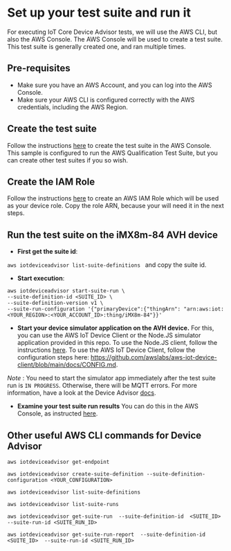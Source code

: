 # Set up your test suite and run it

For executing IoT Core Device Advisor tests, we will use the AWS CLI, but also the AWS Console. The AWS Console will be used to create a test suite. 
This test suite is generally created one, and ran multiple times. 

## Pre-requisites 
- Make sure you have an AWS Account, and you can log into the AWS Console.
- Make sure your AWS CLI is configured correctly with the AWS credentials, including the AWS Region.

## Create the test suite 
Follow the instructions [here](https://docs.aws.amazon.com/iot/latest/developerguide/device-advisor-console-tutorial.html#device-advisor-console-create-suite) to create the test suite in the AWS Console.
This sample is configured to run the AWS Qualification Test Suite, but you can create other test suites if you so wish. 

## Create the IAM Role 
Follow the instructions [here](https://docs.aws.amazon.com/iot/latest/developerguide/device-advisor-setting-up.html#da-iam-role) to create an AWS IAM Role which will be used as your device role. 
Copy the role ARN, because your will need it in the next steps.

## Run the test suite on the iMX8m-84 AVH device
- **First get the suite id**:

`aws iotdeviceadvisor list-suite-definitions
`
and copy the suite id. 

- **Start execution**:
```
aws iotdeviceadvisor start-suite-run \
--suite-definition-id <SUITE_ID> \
--suite-definition-version v1 \
--suite-run-configuration '{"primaryDevice":{"thingArn": "arn:aws:iot:<YOUR_REGION>:<YOUR_ACCOUNT_ID>:thing/iMX8m-84"}}'
```
- **Start your device simulator application on the AVH device.**
For this, you can use the AWS IoT Device Client or the Node.JS simulator application provided in this repo. 
To use the Node.JS client, follow the instructions [here](../app/README.md).
To use the AWS IoT Device Client, follow the configuration steps here: https://github.com/awslabs/aws-iot-device-client/blob/main/docs/CONFIG.md.  

_Note_ : You need to start the simulator app immediately after the test suite run is `IN PROGRESS`. Otherwise, there will be MQTT errors. For more information, have a look at the Device Advisor [docs](https://docs.aws.amazon.com/iot/latest/developerguide/device-advisor-troubleshooting.html). 

- **Examine your test suite run results**
You can do this in the AWS Console, as instructed [here](https://docs.aws.amazon.com/iot/latest/developerguide/device-advisor-console-tutorial.html#device-advisor-console-view-logs).

## Other useful AWS CLI commands for Device Advisor
`aws iotdeviceadvisor get-endpoint`

`aws iotdeviceadvisor create-suite-definition --suite-definition-configuration <YOUR_CONFIGURATION>`

`aws iotdeviceadvisor list-suite-definitions
`

`aws iotdeviceadvisor list-suite-runs
`

`aws iotdeviceadvisor get-suite-run  --suite-definition-id  <SUITE_ID>  --suite-run-id <SUITE_RUN_ID>
`

`aws iotdeviceadvisor get-suite-run-report  --suite-definition-id <SUITE_ID>  --suite-run-id <SUITE_RUN_ID>
`